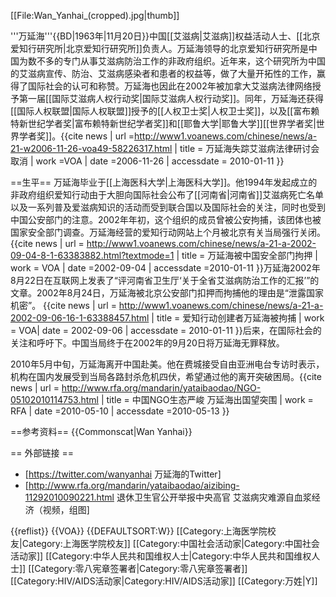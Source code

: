 [[File:Wan_Yanhai_(cropped).jpg|thumb]]

'''万延海'''{{BD|1963年|11月20日}}中国[[艾滋病|艾滋病]]权益活动人士、[[北京爱知行研究所|北京爱知行研究所]]负责人。万延海领导的北京爱知行研究所是中国为数不多的专门从事艾滋病防治工作的非政府组织。近年来，这个研究所为中国的艾滋病宣传、防治、艾滋病感染者和患者的权益等，做了大量开拓性的工作，赢得了国际社会的认可和称赞。万延海也因此在2002年被加拿大艾滋病法律网络授予第一届[[国际艾滋病人权行动奖|国际艾滋病人权行动奖]]。同年，万延海还获得[[国际人权联盟|国际人权联盟]]授予的[[人权卫士奖|人权卫士奖]]，以及[[富布赖特新世纪学者奖|富布赖特新世纪学者奖]]和[[耶鲁大学|耶鲁大学]][[世界学者奖|世界学者奖]]。<ref name="万延海失踪艾滋病法律研讨会取消">{{cite news | url =http://www1.voanews.com/chinese/news/a-21-w2006-11-26-voa49-58226317.html | title = 万延海失踪艾滋病法律研讨会取消 | work =VOA | date =2006-11-26  | accessdate = 2010-01-11 }}</ref>

==生平==
万延海毕业于[[上海医科大学|上海医科大学]]。他1994年发起成立的非政府组织爱知行动由于大胆向国际社会公布了[[河南省|河南省]]艾滋病死亡名单以及一系列普及爱滋病知识的活动而受到联合国以及国际社会的关注，同时也受到中国公安部门的注意。2002年年初，这个组织的成员曾被公安拘捕，该团体也被国家安全部门调查。万延海经营的爱知行动网站上个月被北京有关当局强行关闭。<ref>{{cite news | url = http://www1.voanews.com/chinese/news/a-21-a-2002-09-04-8-1-63383882.html?textmode=1 | title = 万延海被中国安全部门拘押 | work = VOA | date =2002-09-04  | accessdate =2010-01-11  }}</ref>万延海2002年8月22日在互联网上发表了“评河南省卫生厅‘关于全省艾滋病防治工作的汇报’”的文章。2002年8月24日，万延海被北京公安部门扣押而拘捕他的理由是“泄露国家机密”。 <ref name="">{{cite news | url = http://www1.voanews.com/chinese/news/a-21-a-2002-09-06-16-1-63388457.html | title = 爱知行动创建者万延海被拘捕  | work = VOA| date = 2002-09-06 | accessdate = 2010-01-11 }}</ref>后来，在国际社会的关注和呼吁下。中国当局终于在2002年的9月20日将万延海无罪释放。<ref name="万延海失踪艾滋病法律研讨会取消"/>

2010年5月中旬，万延海离开中国赴美。他在费城接受自由亚洲电台专访时表示，机构在国内发展受到当局各路封杀危机四伏，希望通过他的离开突破困局。<ref>{{cite news | url = http://www.rfa.org/mandarin/yataibaodao/NGO-05102010114753.html | title = 中国NGO生态严峻 万延海出国望突围 | work = RFA | date =2010-05-10  | accessdate =2010-05-13  }}</ref>

==参考资料==
{{Commonscat|Wan Yanhai}}

== 外部链接 ==
* [https://twitter.com/wanyanhai 万延海的Twitter]
* [http://www.rfa.org/mandarin/yataibaodao/aizibing-11292010090221.html 退休卫生官公开举报中央高官 艾滋病灾难源自血浆经济（视频，组图]

{{reflist}}
{{VOA}}
{{DEFAULTSORT:W}}
[[Category:上海医学院校友|Category:上海医学院校友]]
[[Category:中国社会活动家|Category:中国社会活动家]]
[[Category:中华人民共和国维权人士|Category:中华人民共和国维权人士]]
[[Category:零八宪章签署者|Category:零八宪章签署者]]
[[Category:HIV/AIDS活动家|Category:HIV/AIDS活动家]]
[[Category:万姓|Y]]